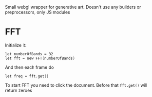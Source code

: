Small webgl wrapper for generative art. Doesn't use any builders or preprocessors, only JS modules

# FFT

Initialize it:

```
let numberOfBands = 32
let fft = new FFT(numberOfBands)
```

And then each frame do

```
let freq = fft.get()
```

To start FFT you need to click the document. Before that `fft.get()` will return zeroes
